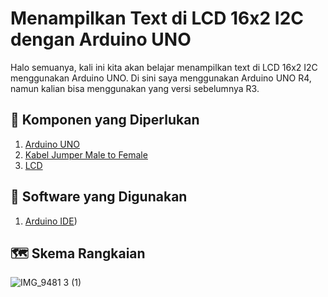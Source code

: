 # Menampilkan Text di LCD 16x2 I2C dengan Arduino UNO
Halo semuanya, kali ini kita akan belajar menampilkan text di LCD 16x2 I2C menggunakan Arduino UNO. Di sini saya menggunakan Arduino UNO R4, namun kalian bisa menggunakan yang versi sebelumnya R3. 

## 📃 Komponen yang Diperlukan
1. [ Arduino UNO ](https://shope.ee/2LA9ZZRSl4?share_channel_code=2)
2. [Kabel Jumper Male to Female ](https://shope.ee/5V7BLyRKg1?share_channel_code=2)
4. [ LCD ](https://shope.ee/20XJBdpQrD?share_channel_code=2)

## 📃 Software yang Digunakan
1. [ Arduino IDE](https://www.arduino.cc/en/software))

## 🗺️ Skema Rangkaian

![IMG_9481 3 (1)](https://github.com/altopacademy/Menampilkan-Text-di-LCD-16x2-I2C-dengan-Arduino-UNO/assets/48623013/1a4dbe98-996e-408d-8b85-d5447d4f5b11)
